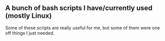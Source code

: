 ## A bunch of bash scripts I have/currently used (mostly Linux)

Some of these scripts are really useful for me, but some of them were one off things I just needed.
